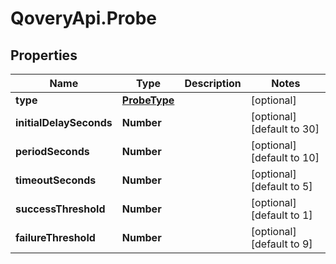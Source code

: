 # QoveryApi.Probe

## Properties

Name | Type | Description | Notes
------------ | ------------- | ------------- | -------------
**type** | [**ProbeType**](ProbeType.md) |  | [optional] 
**initialDelaySeconds** | **Number** |  | [optional] [default to 30]
**periodSeconds** | **Number** |  | [optional] [default to 10]
**timeoutSeconds** | **Number** |  | [optional] [default to 5]
**successThreshold** | **Number** |  | [optional] [default to 1]
**failureThreshold** | **Number** |  | [optional] [default to 9]


